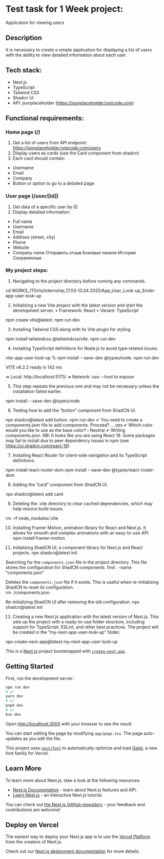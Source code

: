 # Test task for 1 Week project: 
Application for viewing users

## Description
It is necessary to create a simple application for displaying a list of users with the ability to view detailed information about each user.

## Tech stack:
- Next.js
- TypeScript
- Tailwind CSS
- Shadcn UI
- API: jsonplaceholder (https://jsonplaceholder.typicode.com)

## Functional requirements:

### Home page (/)
1. Get a list of users from API endpoint: https://jsonplaceholder.typicode.com/users
2. Display users as cards (use the Card component from shadcn)
3. Each card should contain:
- Username
- Email
- Company
- Button or option to go to a detailed page

### User page (/user/[id])
1. Get data of a specific user by ID
2. Display detailed information:
- Full name
- Username
- Email
- Address (street, city)
- Phone
- Website
- Company name
Отправить отзыв
Боковые панели
История
Сохраненные

### My project steps:

1. Navigating to the project directory before running any commands.

cd WORKS_ITGirls/Internship_17.03-13.04.2025/App_User_Look-up_3/vite-app-user-look-up

2. Initializing a new Vite project with the latest version and start the development server.
	•	Framework: React
	•	Variant: TypeScript

npm create vite@latest. npm run dev

3. Installing Tailwind CSS along with its Vite plugin for styling.

npm install tailwindcss @tailwindcss/vite. npm run dev

4. Installing TypeScript definitions for Node.js to avoid type-related issues.

vite-app-user-look-up % npm install --save-dev @types/node.  npm run dev
 
 VITE v6.2.2  ready in 142 ms

  ➜  Local:   http://localhost:5173/
  ➜  Network: use --host to expose

5. This step repeats the previous one and may not be necessary unless the installation failed earlier.

npm install --save-dev @types/node

6. Testing how to add the “button” component from ShadCN UI.

npx shadcn@latest add button. npm run dev
✔ You need to create a components.json file to add components. Proceed? … yes
✔ Which color would you like to use as the base color? › Neutral
✔ Writing components.json.
NB: It looks like you are using React 19. 
Some packages may fail to install due to peer dependency issues in npm (see https://ui.shadcn.com/react-19).

7. Installing React Router for client-side navigation and its TypeScript definitions.

npm install react-router-dom
npm install --save-dev @types/react-router-dom

8. Adding the “card” component from ShadCN UI.

npx shadcn@latest add card

9. Deleting the .vite directory to clear cached dependencies, which may help resolve build issues.

rm -rf node_modules/.vite

10. Installing Framer Motion, animation library for React and Next.js.
It allows for smooth and complex animations with an easy-to-use API.
npm install framer-motion

11. Initializing ShadCN UI, a component library for Next.js and React projects. 
npx shadcn@latest init

Searching for the `components.json` file in the project directory.
This file stores the configuration for ShadCN components.
find . -name "components.json"

Deletes the `components.json` file if it exists. 
This is useful when re-initializing ShadCN to reset its configuration.  
rm ./components.json

Re-initializing ShadCN UI after removing the old configuration.
npx shadcn@latest init

12. Creating a new Next.js application with the latest version of Next.js.
This sets up the project with a ready-to-use folder structure,
including support for TypeScript, ESLint, and other best practices. 
The project will be created in the "my-next-app-user-look-up" folder.

npx create-next-app@latest my-next-app-user-look-up

This is a [Next.js](https://nextjs.org) project bootstrapped with [`create-next-app`](https://nextjs.org/docs/app/api-reference/cli/create-next-app).

## Getting Started

First, run the development server:

```bash
npm run dev
# or
yarn dev
# or
pnpm dev
# or
bun dev
```

Open [http://localhost:3000](http://localhost:3000) with your browser to see the result.

You can start editing the page by modifying `app/page.tsx`. The page auto-updates as you edit the file.

This project uses [`next/font`](https://nextjs.org/docs/app/building-your-application/optimizing/fonts) to automatically optimize and load [Geist](https://vercel.com/font), a new font family for Vercel.

## Learn More

To learn more about Next.js, take a look at the following resources:

- [Next.js Documentation](https://nextjs.org/docs) - learn about Next.js features and API.
- [Learn Next.js](https://nextjs.org/learn) - an interactive Next.js tutorial.

You can check out [the Next.js GitHub repository](https://github.com/vercel/next.js) - your feedback and contributions are welcome!

## Deploy on Vercel

The easiest way to deploy your Next.js app is to use the [Vercel Platform](https://vercel.com/new?utm_medium=default-template&filter=next.js&utm_source=create-next-app&utm_campaign=create-next-app-readme) from the creators of Next.js.

Check out our [Next.js deployment documentation](https://nextjs.org/docs/app/building-your-application/deploying) for more details.



